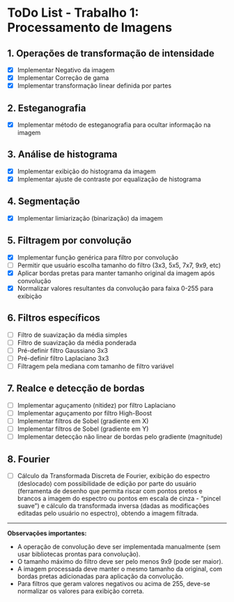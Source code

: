 # ToDo List - Trabalho 1: Processamento de Imagens

## 1. Operações de transformação de intensidade
- [x] Implementar Negativo da imagem
- [x] Implementar Correção de gama
- [x] Implementar transformação linear definida por partes

## 2. Esteganografia
- [x] Implementar método de esteganografia para ocultar informação na imagem

## 3. Análise de histograma
- [x] Implementar exibição do histograma da imagem
- [x] Implementar ajuste de contraste por equalização de histograma

## 4. Segmentação
- [x] Implementar limiarização (binarização) da imagem

## 5. Filtragem por convolução
- [x] Implementar função genérica para filtro por convolução
- [ ] Permitir que usuário escolha tamanho do filtro (3x3, 5x5, 7x7, 9x9, etc)
- [x] Aplicar bordas pretas para manter tamanho original da imagem após convolução
- [x] Normalizar valores resultantes da convolução para faixa 0-255 para exibição

## 6. Filtros específicos
- [ ] Filtro de suavização da média simples
- [ ] Filtro de suavização da média ponderada
- [ ] Pré-definir filtro Gaussiano 3x3
- [ ] Pré-definir filtro Laplaciano 3x3
- [ ] Filtragem pela mediana com tamanho de filtro variável

## 7. Realce e detecção de bordas
- [ ] Implementar aguçamento (nitidez) por filtro Laplaciano
- [ ] Implementar aguçamento por filtro High-Boost
- [ ] Implementar filtros de Sobel (gradiente em X)
- [ ] Implementar filtros de Sobel (gradiente em Y)
- [ ] Implementar detecção não linear de bordas pelo gradiente (magnitude)

## 8. Fourier

- [ ] Cálculo da Transformada Discreta de Fourier, exibição do espectro (deslocado) com possibilidade de edição por parte do usuário (ferramenta de desenho que permita riscar com pontos pretos e brancos a imagem do espectro ou pontos em escala de cinza - “pincel suave”) e cálculo da transformada inversa (dadas as modificações editadas pelo usuário no espectro), obtendo a imagem filtrada.

---

**Observações importantes:**
- A operação de convolução deve ser implementada manualmente (sem usar bibliotecas prontas para convolução).
- O tamanho máximo do filtro deve ser pelo menos 9x9 (pode ser maior).
- A imagem processada deve manter o mesmo tamanho da original, com bordas pretas adicionadas para aplicação da convolução.
- Para filtros que geram valores negativos ou acima de 255, deve-se normalizar os valores para exibição correta.
